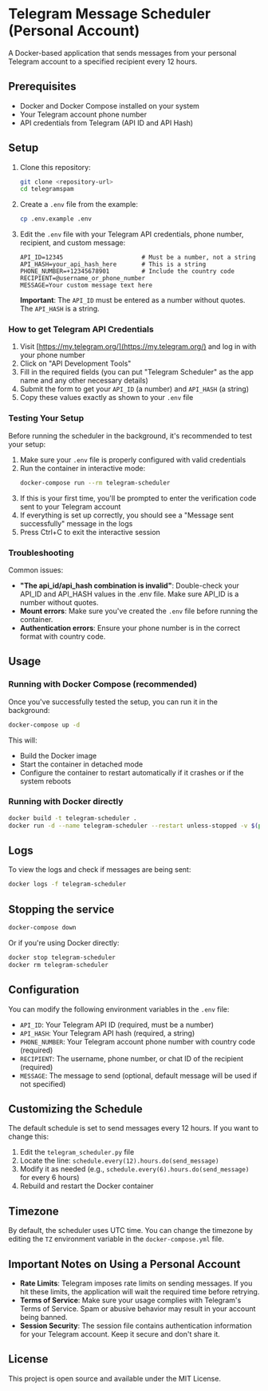# Telegram Message Scheduler (Personal Account)

A Docker-based application that sends messages from your personal Telegram account to a specified recipient every 12 hours.

## Prerequisites

- Docker and Docker Compose installed on your system
- Your Telegram account phone number
- API credentials from Telegram (API ID and API Hash)

## Setup

1. Clone this repository:
   ```bash
   git clone <repository-url>
   cd telegramspam
   ```

2. Create a `.env` file from the example:
   ```bash
   cp .env.example .env
   ```

3. Edit the `.env` file with your Telegram API credentials, phone number, recipient, and custom message:
   ```
   API_ID=12345                      # Must be a number, not a string
   API_HASH=your_api_hash_here       # This is a string
   PHONE_NUMBER=+12345678901         # Include the country code
   RECIPIENT=@username_or_phone_number
   MESSAGE=Your custom message text here
   ```

   **Important**: The `API_ID` must be entered as a number without quotes. The `API_HASH` is a string.

### How to get Telegram API Credentials

1. Visit [https://my.telegram.org/](https://my.telegram.org/) and log in with your phone number
2. Click on "API Development Tools"
3. Fill in the required fields (you can put "Telegram Scheduler" as the app name and any other necessary details)
4. Submit the form to get your `API_ID` (a number) and `API_HASH` (a string)
5. Copy these values exactly as shown to your `.env` file

### Testing Your Setup

Before running the scheduler in the background, it's recommended to test your setup:

1. Make sure your `.env` file is properly configured with valid credentials
2. Run the container in interactive mode:
   ```bash
   docker-compose run --rm telegram-scheduler
   ```
3. If this is your first time, you'll be prompted to enter the verification code sent to your Telegram account
4. If everything is set up correctly, you should see a "Message sent successfully" message in the logs
5. Press Ctrl+C to exit the interactive session

### Troubleshooting

Common issues:

- **"The api_id/api_hash combination is invalid"**: Double-check your API_ID and API_HASH values in the .env file. Make sure API_ID is a number without quotes.
- **Mount errors**: Make sure you've created the `.env` file before running the container.
- **Authentication errors**: Ensure your phone number is in the correct format with country code.

## Usage

### Running with Docker Compose (recommended)

Once you've successfully tested the setup, you can run it in the background:

```bash
docker-compose up -d
```

This will:
- Build the Docker image
- Start the container in detached mode
- Configure the container to restart automatically if it crashes or if the system reboots

### Running with Docker directly

```bash
docker build -t telegram-scheduler .
docker run -d --name telegram-scheduler --restart unless-stopped -v $(pwd)/.env:/app/.env -v $(pwd)/session:/app/session telegram-scheduler
```

## Logs

To view the logs and check if messages are being sent:

```bash
docker logs -f telegram-scheduler
```

## Stopping the service

```bash
docker-compose down
```

Or if you're using Docker directly:

```bash
docker stop telegram-scheduler
docker rm telegram-scheduler
```

## Configuration

You can modify the following environment variables in the `.env` file:

- `API_ID`: Your Telegram API ID (required, must be a number)
- `API_HASH`: Your Telegram API hash (required, a string)
- `PHONE_NUMBER`: Your Telegram account phone number with country code (required)
- `RECIPIENT`: The username, phone number, or chat ID of the recipient (required)
- `MESSAGE`: The message to send (optional, default message will be used if not specified)

## Customizing the Schedule

The default schedule is set to send messages every 12 hours. If you want to change this:

1. Edit the `telegram_scheduler.py` file
2. Locate the line: `schedule.every(12).hours.do(send_message)`
3. Modify it as needed (e.g., `schedule.every(6).hours.do(send_message)` for every 6 hours)
4. Rebuild and restart the Docker container

## Timezone

By default, the scheduler uses UTC time. You can change the timezone by editing the `TZ` environment variable in the `docker-compose.yml` file.

## Important Notes on Using a Personal Account

- **Rate Limits**: Telegram imposes rate limits on sending messages. If you hit these limits, the application will wait the required time before retrying.
- **Terms of Service**: Make sure your usage complies with Telegram's Terms of Service. Spam or abusive behavior may result in your account being banned.
- **Session Security**: The session file contains authentication information for your Telegram account. Keep it secure and don't share it.

## License

This project is open source and available under the MIT License. 